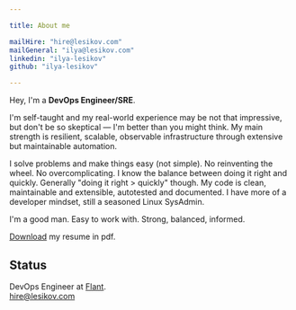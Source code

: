 ```yaml
---

title: About me

mailHire: "hire@lesikov.com"
mailGeneral: "ilya@lesikov.com"
linkedin: "ilya-lesikov"
github: "ilya-lesikov"

---
```


Hey, I'm a **DevOps Engineer/SRE**.

I'm self-taught and my real-world experience may be not that impressive, but don't be so skeptical — I'm better than you might think. My main strength is resilient, scalable, observable infrastructure through extensive but maintainable automation.

I solve problems and make things easy (not simple). No reinventing the wheel. No overcomplicating. I know the balance between doing it right and quickly. Generally "doing it right > quickly" though. My code is clean, maintainable and extensible, autotested and documented. I have more of a developer mindset, still a seasoned Linux SysAdmin.

I'm a good man. Easy to work with. Strong, balanced, informed.

[Download](https://github.com/ilya-lesikov/resume/raw/master/resume-DevOps-Ilya-Lesikov.pdf) my resume in pdf.

## Status

DevOps Engineer at [Flant](https://github.com/flant). \
[hire@lesikov.com](mailto:hire@lesikov.com)
